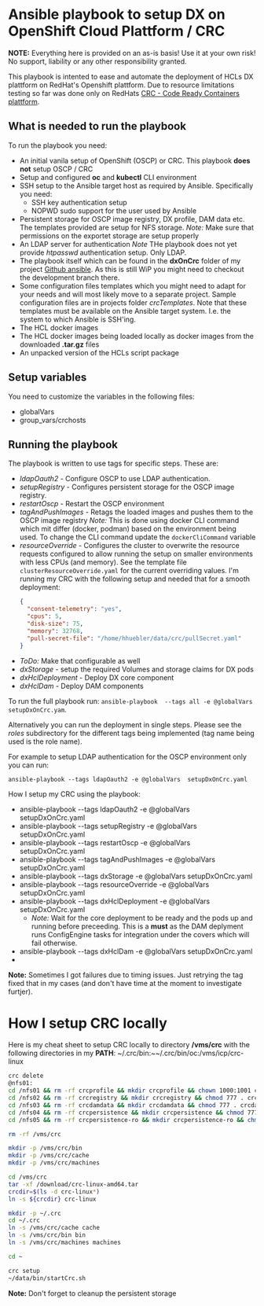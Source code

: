 # Ansible playbook to setup DX on OpenShift Cloud Plattform / CRC

**NOTE:** Everything here is provided on an as-is basis! Use it at your own risk! No support, liability  or any other responsibility granted.

This playbook is intented to ease and automate the deployment of HCLs DX plattform on RedHat's Openshift plattform. Due to resource limitations testing so far was done only on RedHats [CRC - Code Ready Containers plattform](https://www.redhat.com/sysadmin/codeready-containers).

## What is needed to run the playbook

To run the playbook you need:

- An initial vanila setup of OpenShift (OSCP) or CRC. This playbook **does not** setup OSCP / CRC
- Setup and configured **oc** and **kubectl** CLI environment
- SSH setup to the Ansible target host as required by Ansible. Specifically you need:
  - SSH key authentication setup
  - NOPWD sudo support for the user used by Ansible
- Persistent storage for OSCP image registry, DX profile, DAM data etc. The templates provided are setup for NFS storage.
  *Note:* Make sure that permissions on the exportet storage are setup properly
- An LDAP server for authentication
  *Note* THe playbook does not yet provide *htpasswd* authentication setup. Only LDAP.
- The playbook itself which can be found in the **dxOnCrc** folder of my project [Github ansible](https://github.com/hhue13/ansible). As this is still WiP you might need to checkout the development branch there.
- Some configuration files templates which you might need to adapt for your needs and will most likely move to a separate project. Sample configuration files are in projects folder *crcTemplates*. Note that these templates must be available on the Ansible target system. I.e. the system to which Ansible is SSH'ing.
- The HCL docker images
- The HCL docker images being loaded locally as docker images from the downloaded **.tar.gz** files
- An unpacked version of the HCLs script package

## Setup variables

You need to customize the variables in the following files:

- globalVars
- group_vars/crchosts

## Running the playbook

The playbook is written to use tags for specific steps. These are:

- *ldapOauth2* - Configure OSCP to use LDAP authentication.
- *setupRegistry* - Configures persistent storage for the OSCP image registry.
- *restartOscp* - Restart the OSCP environment
- *tagAndPushImages* - Retags the loaded images and pushes them to the OSCP image registry
  *Note:* This is done using docker CLI command which mit differ (docker, podman) based on the environment being used. To change the CLI command update the `dockerCliCommand` variable
- *resourceOverride* - Configures the cluster to overwrite the resource requests configured to allow running the setup on smaller environments with less CPUs (and memory). See the template file `clusterResourceOverride.yaml` for the current overriding values. I'm running my CRC with the following setup and needed that for a smooth deployment:
  ```json
  {
    "consent-telemetry": "yes",
    "cpus": 5,
    "disk-size": 75,
    "memory": 32768,
    "pull-secret-file": "/home/hhuebler/data/crc/pullSecret.yaml"
  }
  ```
- *ToDo:* Make that configurable as well
- *dxStorage* - setup the required Volumes and storage claims for DX pods
- *dxHclDeployment* - Deploy DX core component
- *dxHclDam* - Deploy DAM components

To run the full playbook run: `ansible-playbook  --tags all -e @globalVars  setupDxOnCrc.yam`.

Alternatively you can run the deployment in single steps. Please see the *roles* subdirectory for the different tags being implemented (tag name being used is the role name).

For example to setup LDAP authentication for the OSCP environment only you can run:

`ansible-playbook --tags ldapOauth2 -e @globalVars  setupDxOnCrc.yaml`

How I setup my CRC using the playbook:

- ansible-playbook --tags ldapOauth2 -e @globalVars  setupDxOnCrc.yaml
- ansible-playbook --tags setupRegistry -e @globalVars  setupDxOnCrc.yaml
- ansible-playbook --tags restartOscp -e @globalVars  setupDxOnCrc.yaml
- ansible-playbook --tags tagAndPushImages -e @globalVars  setupDxOnCrc.yaml
- ansible-playbook --tags dxStorage -e @globalVars  setupDxOnCrc.yaml
- ansible-playbook --tags resourceOverride -e @globalVars  setupDxOnCrc.yaml
- ansible-playbook --tags dxHclDeployment -e @globalVars  setupDxOnCrc.yaml
  - *Note:* Wait for the core deployment to be ready and the pods up and running before preceeding. This is a **must** as the DAM deplyment runs ConfigEngine tasks for integration under the covers which will fail otherwise.
- ansible-playbook --tags dxHclDam -e @globalVars  setupDxOnCrc.yaml
-

**Note:** Sometimes I got failures due to timing issues. Just retrying the tag fixed that in my cases (and don't have time at the moment to investigate furtjer).

# How I setup CRC locally

Here is my cheat sheet to setup CRC locally to directory **/vms/crc** with the following directories in my **PATH**:  ~/.crc/bin:~~/.crc/bin/oc:/vms/icp/crc-linux

```bash
crc delete
@nfs01:
cd /nfs01 && rm -rf crcprofile && mkdir crcprofile && chown 1000:1001 crcprofile && sync && ls -altr
cd /nfs02 && rm -rf crcregistry && mkdir crcregistry && chmod 777 . crcregistry && sync && ls -altr
cd /nfs03 && rm -rf crcdamdata && mkdir crcdamdata && chmod 777 . crcdamdata && sync && ls -altr
cd /nfs04 && rm -rf crcpersistence && mkdir crcpersistence && chmod 777 . crcpersistence && sync && ls -altr
cd /nfs05 && rm -rf crcpersistence-ro && mkdir crcpersistence-ro && chmod 777 . crcpersistence-ro && sync && ls -altr

rm -rf /vms/crc

mkdir -p /vms/crc/bin
mkdir -p /vms/crc/cache
mkdir -p /vms/crc/machines

cd /vms/crc
tar -xf /download/crc-linux-amd64.tar
crcdir=$(ls -d crc-linux*)
ln -s ${crcdir} crc-linux

mkdir -p ~/.crc
cd ~/.crc
ln -s /vms/crc/cache cache
ln -s /vms/crc/bin bin
ln -s /vms/crc/machines machines

cd ~

crc setup
~/data/bin/startCrc.sh
```

**Note:** Don't forget to cleanup the persistent storage
